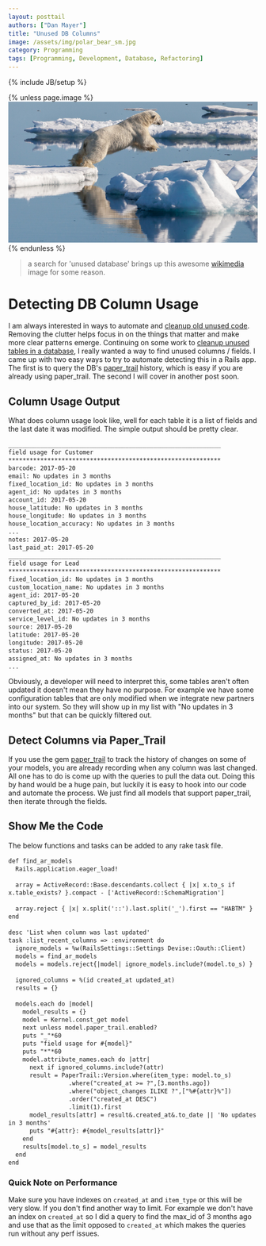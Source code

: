 ```yaml
---
layout: posttail
authors: ["Dan Mayer"]
title: "Unused DB Columns"
image: /assets/img/polar_bear_sm.jpg
category: Programming
tags: [Programming, Development, Database, Refactoring]
---
```

{% include JB/setup %}

{% unless page.image %}
![image detect](/assets/img/polar_bear_sm.jpg)
{% endunless %}
> a search for 'unused database' brings up this awesome [wikimedia](https://upload.wikimedia.org/wikipedia/commons/3/3c/Polar_bear_%28Ursus_maritimus%29_in_the_drift_ice_region_north_of_Svalbard.jpg) image for some reason.

# Detecting DB Column Usage

I am always interested in ways to automate and [cleanup old unused code](https://github.com/danmayer/coverband). Removing the clutter helps focus in on the things that matter and make more clear patterns emerge. Continuing on some work to [cleanup unused tables in a database](https://www.mayerdan.com/programming/2017/02/08/cleanup-your-db), I really wanted a way to find unused columns / fields. I came up with two easy ways to try to automate detecting this in a Rails app. The first is to query the DB's [paper_trail](https://github.com/airblade/paper_trail) history, which is easy if you are already using paper_trail. The second I will cover in another post soon.

## Column Usage Output

What does column usage look like, well for each table it is a list of fields and the last date it was modified. The simple output should be pretty clear.
<!--more-->

```
____________________________________________________________
field usage for Customer
************************************************************
barcode: 2017-05-20
email: No updates in 3 months
fixed_location_id: No updates in 3 months
agent_id: No updates in 3 months
account_id: 2017-05-20
house_latitude: No updates in 3 months
house_longitude: No updates in 3 months
house_location_accuracy: No updates in 3 months
...
notes: 2017-05-20
last_paid_at: 2017-05-20
____________________________________________________________
field usage for Lead
************************************************************
fixed_location_id: No updates in 3 months
custom_location_name: No updates in 3 months
agent_id: 2017-05-20
captured_by_id: 2017-05-20
converted_at: 2017-05-20
service_level_id: No updates in 3 months
source: 2017-05-20
latitude: 2017-05-20
longitude: 2017-05-20
status: 2017-05-20
assigned_at: No updates in 3 months
...
```

Obviously, a developer will need to interpret this, some tables aren't often updated it doesn't mean they have no purpose. For example we have some configuration tables that are only modified when we integrate new partners into our system. So they will show up in my list with "No updates in 3 months" but that can be quickly filtered out.

## Detect Columns via Paper_Trail

If you use the gem [paper_trail](https://github.com/airblade/paper_trail) to track the history of changes on some of your models, you are already recording when any column was last changed. All one has to do is come up with the queries to pull the data out. Doing this by hand would be a huge pain, but luckily it is easy to hook into our code and automate the process. We just find all models that support paper_trail, then iterate through the fields.

## Show Me the Code

The below functions and tasks can be added to any rake task file.

```
def find_ar_models
  Rails.application.eager_load!

  array = ActiveRecord::Base.descendants.collect { |x| x.to_s if x.table_exists? }.compact - ['ActiveRecord::SchemaMigration']

  array.reject { |x| x.split('::').last.split('_').first == "HABTM" }
end

desc 'List when column was last updated'
task :list_recent_columns => :environment do
  ignore_models = %w(RailsSettings::Settings Devise::Oauth::Client)
  models = find_ar_models
  models = models.reject{|model| ignore_models.include?(model.to_s) }
  
  ignored_columns = %(id created_at updated_at)
  results = {}
  
  models.each do |model|
    model_results = {}
    model = Kernel.const_get model
    next unless model.paper_trail.enabled?
    puts "_"*60
    puts "field usage for #{model}"
    puts "*"*60
    model.attribute_names.each do |attr|
      next if ignored_columns.include?(attr)
      result = PaperTrail::Version.where(item_type: model.to_s)
                 .where("created_at >= ?",[3.months.ago])
                 .where("object_changes ILIKE ?",["%#{attr}%"])
                 .order("created_at DESC")
                 .limit(1).first
      model_results[attr] = result&.created_at&.to_date || 'No updates in 3 months'
      puts "#{attr}: #{model_results[attr]}"
    end
    results[model.to_s] = model_results
  end
end
```

### Quick Note on Performance

Make sure you have indexes on `created_at` and `item_type` or this will be very slow. If you don't find another way to limit. For example we don't have an index on `created_at` so I did a query to find the max_id of 3 months ago and use that as the limit opposed to `created_at` which makes the queries run without any perf issues.
